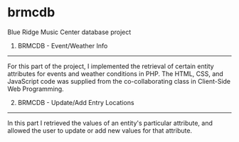 # brmcdb
Blue Ridge Music Center database project

1. BRMCDB - Event/Weather Info
------------------------------
For this part of the project, I implemented the retrieval of certain entity attributes for events and weather conditions in   PHP. The HTML, CSS, and JavaScript code was supplied from the co-collaborating class in Client-Side Web Programming.
    
2. BRMCDB -  Update/Add Entry Locations
---------------------------------------
In this part I retrieved the values of an entity's particular attribute, and allowed the user to update or add new values for that attribute. 
